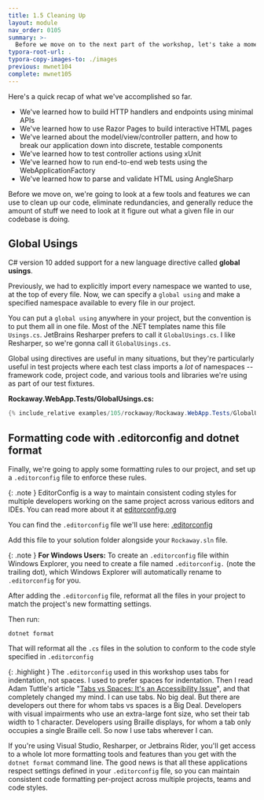 ```yaml
---
title: 1.5 Cleaning Up
layout: module
nav_order: 0105
summary: >-
  Before we move on to the next part of the workshop, let's take a moment to clean up our code, apply some formatting conventions, and generally make sure everything's nicely structured and organised before we go any further.
typora-root-url: .
typora-copy-images-to: ./images
previous: mwnet104
complete: mwnet105
---
```


Here's a quick recap of what we've accomplished so far.

* We've learned how to build HTTP handlers and endpoints using minimal APIs
* We've learned how to use Razor Pages to build interactive HTML pages
* We've learned about the model/view/controller pattern, and how to break our application down into discrete, testable components
* We've learned how to test controller actions using xUnit
* We've learned how to run end-to-end web tests using the WebApplicationFactory
* We've learned how to parse and validate HTML using AngleSharp

Before we move on, we're going to look at a few tools and features we can use to clean up our code, eliminate redundancies, and generally reduce the amount of stuff we need to look at it figure out what a given file in our codebase is doing.

## Global Usings

C# version 10 added support for a new language directive called **global usings**.

Previously, we had to explicitly import every namespace we wanted to use, at the top of every file. Now, we can specify a `global using` and make a specified namespace available to every file in our project.

You can put a `global using` anywhere in your project, but the convention is to put them all in one file. Most of the .NET templates name this file `Usings.cs`. JetBrains Resharper prefers to call it `GlobalUsings.cs`. I like Resharper, so we're gonna call it `GlobalUsings.cs`.

Global using directives are useful in many situations, but they're particularly useful in test projects where each test class imports a *lot* of namespaces -- framework code, project code, and various tools and libraries we're using as part of our test fixtures.

**Rockaway.WebApp.Tests/GlobalUsings.cs:**

```csharp
{% include_relative examples/105/rockaway/Rockaway.WebApp.Tests/GlobalUsings.cs %}
```

## Formatting code with .editorconfig and dotnet format

Finally, we're going to apply some formatting rules to our project, and set up a `.editorconfig` file to enforce these rules.

{: .note }
EditorConfig is a way to maintain consistent coding styles for multiple developers working on the same project across various editors and IDEs. You can read more about it at [editorconfig.org](https://editorconfig.org)

You can find the  `.editorconfig` file we'll use here: [.editorconfig](examples/105/rockaway/.editorconfig)

Add this file to your solution folder alongside your `Rockaway.sln` file. 

{: .note }
**For Windows Users:** To create an `.editorconfig` file within Windows Explorer, you need to create a file named `.editorconfig.` (note the trailing dot), which Windows Explorer will automatically rename to `.editorconfig` for you.

After adding the `.editorconfig` file, reformat all the files in your project to match the project's new formatting settings.

Then run:

```transcript
dotnet format
```

That will reformat all the `.cs` files in the solution to conform to the code style specified in `.editorconfig`

{: .highlight }
The `.editorconfig` used in this  workshop uses tabs for indentation, not spaces. I used to prefer spaces for indentation. Then I read Adam Tuttle's article  "[Tabs vs Spaces: It's an Accessibility Issue](https://adamtuttle.codes/blog/2021/tabs-vs-spaces-its-an-accessibility-issue/)", and that completely changed my mind. I can use tabs. No big deal. But there are developers out there for whom tabs vs spaces is a Big Deal. Developers with visual impairments who use an extra-large font size, who set their tab width to 1 character. Developers using Braille displays, for whom a tab only occupies a single Braille cell. So now I use tabs wherever I can.

If you're using Visual Studio, Resharper, or Jetbrains Rider, you'll get access to a whole lot more formatting tools and features than you get with the `dotnet format` command line. The good news is that all these applications respect settings defined in your `.editorconfig` file, so you can maintain consistent code formatting per-project across multiple projects, teams and code styles.









